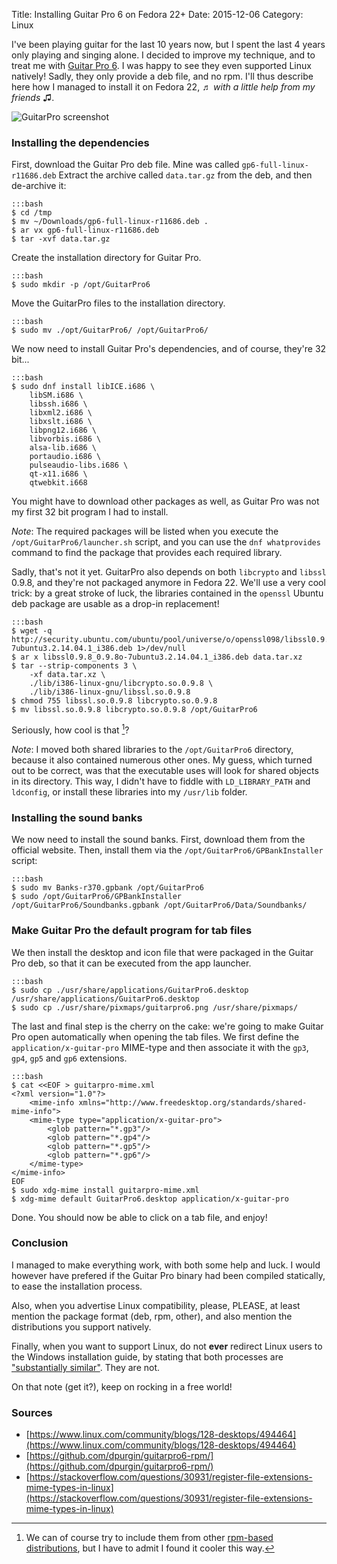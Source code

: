 Title: Installing Guitar Pro 6 on Fedora 22+
Date: 2015-12-06
Category: Linux

I've been playing guitar for the last 10 years now, but I spent the last 4 years only playing and singing alone. I decided to improve my technique, and to treat me with [Guitar Pro 6](http://www.guitar-pro.com/en/index.php?pg=guitar-pro-6). I was happy to see they even supported Linux natively! Sadly, they only provide a deb file, and no rpm. I'll thus describe here how I managed to install it on Fedora 22, ♬ *with a little help from my friends* ♫.

![GuitarPro screenshot](https://i.ytimg.com/vi/9TRyKjXpfZo/maxresdefault.jpg?time=1495551778029)

### Installing the dependencies

First, download the Guitar Pro deb file. Mine was called ``gp6-full-linux-r11686.deb``
Extract the archive called ``data.tar.gz`` from the deb, and then de-archive it:

    :::bash
    $ cd /tmp
    $ mv ~/Downloads/gp6-full-linux-r11686.deb .
    $ ar vx gp6-full-linux-r11686.deb
    $ tar -xvf data.tar.gz

Create the installation directory for Guitar Pro.

    :::bash
    $ sudo mkdir -p /opt/GuitarPro6

Move the GuitarPro files to the installation directory.

    :::bash
    $ sudo mv ./opt/GuitarPro6/ /opt/GuitarPro6/

We now need to install Guitar Pro's dependencies, and of course, they're 32 bit...

    :::bash
    $ sudo dnf install libICE.i686 \
        libSM.i686 \
        libssh.i686 \
        libxml2.i686 \
        libxslt.i686 \
        libpng12.i686 \
        libvorbis.i686 \
        alsa-lib.i686 \
        portaudio.i686 \
        pulseaudio-libs.i686 \
        qt-x11.i686 \
        qtwebkit.i668

You might have to download other packages as well, as Guitar Pro was not my first 32 bit program I had to install.

*Note*: The required packages will be listed when you execute the ``/opt/GuitarPro6/launcher.sh`` script, and you can use the ``dnf whatprovides`` command to find the package that provides each required library.

Sadly, that's not it yet. GuitarPro also depends on both ``libcrypto`` and ``libssl`` 0.9.8, and they're not packaged anymore in Fedora 22.
We'll use a very cool trick: by a great stroke of luck, the libraries contained in the ``openssl`` Ubuntu deb package are usable as a drop-in replacement!

    :::bash
    $ wget -q http://security.ubuntu.com/ubuntu/pool/universe/o/openssl098/libssl0.9.8_0.9.8o-7ubuntu3.2.14.04.1_i386.deb 1>/dev/null
    $ ar x libssl0.9.8_0.9.8o-7ubuntu3.2.14.04.1_i386.deb data.tar.xz
    $ tar --strip-components 3 \
        -xf data.tar.xz \
        ./lib/i386-linux-gnu/libcrypto.so.0.9.8 \
        ./lib/i386-linux-gnu/libssl.so.0.9.8
    $ chmod 755 libssl.so.0.9.8 libcrypto.so.0.9.8
    $ mv libssl.so.0.9.8 libcrypto.so.0.9.8 /opt/GuitarPro6

Seriously, how cool is that [^1]?

*Note*: I moved both shared libraries to the ``/opt/GuitarPro6`` directory, because it also contained numerous other ones. My guess, which turned out to be correct, was that the executable uses will look for shared objects in its directory. This way, I didn't have to fiddle with ``LD_LIBRARY_PATH`` and ``ldconfig``, or install these libraries into my ``/usr/lib`` folder.

### Installing the sound banks

We now need to install the sound banks. First, download them from the official website. Then, install them via the ``/opt/GuitarPro6/GPBankInstaller`` script:

    :::bash
    $ sudo mv Banks-r370.gpbank /opt/GuitarPro6
    $ sudo /opt/GuitarPro6/GPBankInstaller /opt/GuitarPro6/Soundbanks.gpbank /opt/GuitarPro6/Data/Soundbanks/

### Make Guitar Pro the default program for tab files

We then install the desktop and icon file that were packaged in the Guitar Pro deb, so that it can be executed from the app launcher.

    :::bash
    $ sudo cp ./usr/share/applications/GuitarPro6.desktop /usr/share/applications/GuitarPro6.desktop
    $ sudo cp ./usr/share/pixmaps/guitarpro6.png /usr/share/pixmaps/

The last and final step is the cherry on the cake: we're going to make Guitar Pro open automatically when opening the tab files. We first define the ``application/x-guitar-pro`` MIME-type and then associate it with the ``gp3``, ``gp4``, ``gp5`` and ``gp6`` extensions.

    :::bash
    $ cat <<EOF > guitarpro-mime.xml
    <?xml version="1.0"?>
        <mime-info xmlns="http://www.freedesktop.org/standards/shared-mime-info">
        <mime-type type="application/x-guitar-pro">
            <glob pattern="*.gp3"/>
            <glob pattern="*.gp4"/>
            <glob pattern="*.gp5"/>
            <glob pattern="*.gp6"/>
        </mime-type>
    </mime-info>
    EOF
    $ sudo xdg-mime install guitarpro-mime.xml
    $ xdg-mime default GuitarPro6.desktop application/x-guitar-pro

Done. You should now be able to click on a tab file, and enjoy!

### Conclusion

I managed to make everything work, with both some help and luck. I would however have prefered if the Guitar Pro binary had been compiled statically, to ease the installation process.

Also, when you advertise Linux compatibility, please, PLEASE, at least mention the package format (deb, rpm, other), and also mention the distributions you support natively.

Finally, when you want to support Linux, do not **ever** redirect Linux users to the Windows installation guide, by stating that both processes are ["substantially similar"](https://support.guitar-pro.com/hc/fr/articles/201863332-GP6-Je-viens-d-acheter-Guitar-Pro-6-que-dois-je-faire-). They are not.

On that note (get it?), keep on rocking in a free world!


### Sources

* [https://www.linux.com/community/blogs/128-desktops/494464](https://www.linux.com/community/blogs/128-desktops/494464)
* [https://github.com/dpurgin/guitarpro6-rpm/](https://github.com/dpurgin/guitarpro6-rpm/)
* [https://stackoverflow.com/questions/30931/register-file-extensions-mime-types-in-linux](https://stackoverflow.com/questions/30931/register-file-extensions-mime-types-in-linux)

[^1]: We can of course try to include them from other [rpm-based distributions](http://www.rpmfind.net/linux/rpm2html/search.php?query=openssl-devel+0.9.8&submit=Search+...&system=&arch=), but I have to admit I found it cooler this way.

